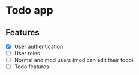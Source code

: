 # Todo app

## Features

- [x] User authentication
- [ ] User roles
- [ ] Normal and mod users (mod can edit their todo)
- [ ] Todo features
